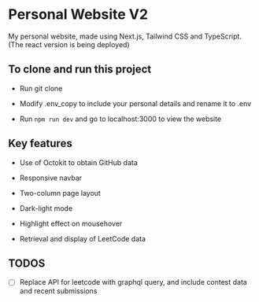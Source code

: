 # Personal Website V2

My personal website, made using Next.js, Tailwind CSS and TypeScript. (The react version is being deployed)

## To clone and run this project

- Run git clone

- Modify .env_copy to include your personal details and rename it to .env

- Run `npm run dev` and go to localhost:3000 to view the website

## Key features

- Use of Octokit to obtain GitHub data

- Responsive navbar

- Two-column page layout

- Dark-light mode

- Highlight effect on mousehover

- Retrieval and display of LeetCode data

## TODOS

- [ ] Replace API for leetcode with graphql query, and include contest data and recent submissions
